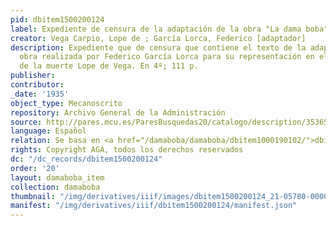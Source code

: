 ```yaml
---
pid: dbitem1500200124
label: Expediente de censura de la adaptación de la obra "La dama boba"
creator: Vega Carpio, Lope de ; García Lorca, Federico [adaptador]
description: Expediente que de censura que contiene el texto de la adaptación de la
  obra realizada por Federico García Lorca para su representación en el tricentenario
  de la muerte Lope de Vega. En 4º; 111 p.
publisher:
contributor:
_date: '1935'
object_type: Mecanoscrito
repository: Archivo General de la Administración
source: http://pares.mcu.es/ParesBusquedas20/catalogo/description/3536579
language: Español
relation: Se basa en <a href="/damaboba/damaboba/dbitem1000190102/">dbitem1000190102</a>
rights: Copyright AGA, todos los derechos reservados
dc: "/dc_records/dbitem1500200124"
order: '20'
layout: damaboba_item
collection: damaboba
thumbnail: "/img/derivatives/iiif/images/dbitem1500200124_21-05780-00006-001/full/250,/0/default.jpg"
manifest: "/img/derivatives/iiif/dbitem1500200124/manifest.json"
---
```

